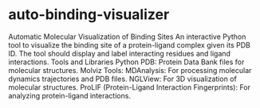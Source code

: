 # auto-binding-visualizer
Automatic Molecular Visualization of Binding Sites
An interactive Python tool to visualize the binding site of a protein-ligand complex given its PDB ID. The tool should display and label interacting residues and ligand interactions.
Tools and Libraries
Python
PDB: Protein Data Bank files for molecular structures.
Molviz Tools:
MDAnalysis: For processing molecular dynamics trajectories and PDB files.
NGLView: For 3D visualization of molecular structures.
ProLIF (Protein-Ligand Interaction Fingerprints): For analyzing protein-ligand interactions.
